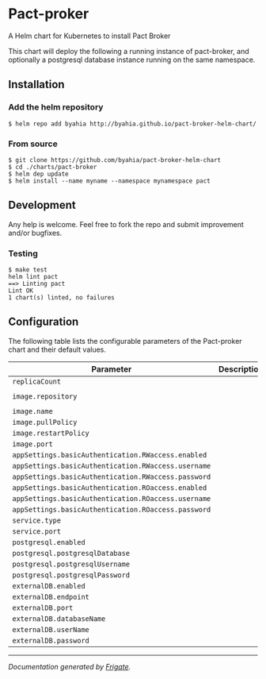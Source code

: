 
Pact-proker
===========

A Helm chart for Kubernetes to install Pact Broker

This chart will deploy the following a running instance of pact-broker, and optionally a postgresql database instance running on the same namespace.

## Installation
### Add the helm repository
```
$ helm repo add byahia http://byahia.github.io/pact-broker-helm-chart/
```
### From source
```console
$ git clone https://github.com/byahia/pact-broker-helm-chart
$ cd ./charts/pact-broker
$ helm dep update
$ helm install --name myname --namespace mynamespace pact
```
## Development
Any help is welcome. Feel free to fork the repo and submit improvement and/or bugfixes.

### Testing
```console
$ make test
helm lint pact
==> Linting pact
Lint OK
1 chart(s) linted, no failures
```

## Configuration

The following table lists the configurable parameters of the Pact-proker chart and their default values.

| Parameter                | Description             | Default        |
| ------------------------ | ----------------------- | -------------- |
| `replicaCount` |  | `1` |
| `image.repository` |  | `"pactfoundation/pact-broker"` |
| `image.name` |  | `"pact-broker"` |
| `image.pullPolicy` |  | `"IfNotPresent"` |
| `image.restartPolicy` |  | `"Always"` |
| `image.port` |  | `9292` |
| `appSettings.basicAuthentication.RWaccess.enabled` |  | `false` |
| `appSettings.basicAuthentication.RWaccess.username` |  | `"pactRW"` |
| `appSettings.basicAuthentication.RWaccess.password` |  | `"PaCtBr0k3rRW"` |
| `appSettings.basicAuthentication.ROaccess.enabled` |  | `false` |
| `appSettings.basicAuthentication.ROaccess.username` |  | `"pactRO"` |
| `appSettings.basicAuthentication.ROaccess.password` |  | `"PaCtBr0k3rRO"` |
| `service.type` |  | `"LoadBalancer"` |
| `service.port` |  | `80` |
| `postgresql.enabled` |  | `true` |
| `postgresql.postgresqlDatabase` |  | `"pact"` |
| `postgresql.postgresqlUsername` |  | `"postgres"` |
| `postgresql.postgresqlPassword` |  | `"jemf9rAKgD"` |
| `externalDB.enabled` |  | `false` |
| `externalDB.endpoint` |  | `""` |
| `externalDB.port` |  | `5432` |
| `externalDB.databaseName` |  | `"pact"` |
| `externalDB.userName` |  | `"pactDbUser"` |
| `externalDB.password` |  | `"pactDbPassword"` |



---
_Documentation generated by [Frigate](https://frigate.readthedocs.io)._

